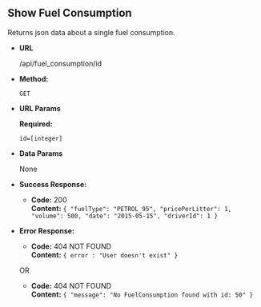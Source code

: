 **Show Fuel Consumption**
----
  Returns json data about a single fuel consumption.

* **URL**

  /api/fuel_consumption/id

* **Method:**

  `GET`
  
*  **URL Params**

   **Required:**
 
   `id=[integer]`

* **Data Params**

  None

* **Success Response:**

  * **Code:** 200 <br />
    **Content:** `{
                       "fuelType": "PETROL_95",
                       "pricePerLitter": 1,
                       "volume": 500,
                       "date": "2015-05-15",
                       "driverId": 1
                   }`

* **Error Response:**

  * **Code:** 404 NOT FOUND <br />
    **Content:** `{ error : "User doesn't exist" }`

  OR
  
  * **Code:** 404 NOT FOUND <br />
    **Content:** `{ "message": "No FuelConsumption found with id: 50" }`
